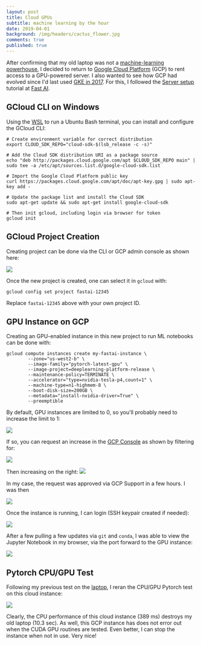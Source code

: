 ```yaml
---
layout: post
title: Cloud GPUs
subtitle: machine learning by the hour
date: 2019-04-01
background: /img/headers/cactus_flower.jpg
comments: true
published: true
---
```


 After confirming that my old laptop was not a [machine-learning powerhouse](/2019/03/21/anaconda_navigator/), I decided to return to [Google Cloud Platform](https://cloud.google.com/) (GCP) to rent access to a GPU-powered server.  I also wanted to see how GCP had evolved since I'd last used [GKE in 2017](/2017/11/24/lane_detect_cloud_gke/).  For this, I followed the [Server setup](https://course.fast.ai/start_gcp.html) tutorial at [Fast AI](https://www.fast.ai/).

## GCloud CLI on Windows

Using the [WSL](/2019/02/28/windows_linux_subsystem) to run a Ubuntu Bash terminal, you can install and configure the GCloud CLI:

```
# Create environment variable for correct distribution
export CLOUD_SDK_REPO="cloud-sdk-$(lsb_release -c -s)"

# Add the Cloud SDK distribution URI as a package source
echo "deb http://packages.cloud.google.com/apt $CLOUD_SDK_REPO main" | sudo tee -a /etc/apt/sources.list.d/google-cloud-sdk.list

# Import the Google Cloud Platform public key
curl https://packages.cloud.google.com/apt/doc/apt-key.gpg | sudo apt-key add -

# Update the package list and install the Cloud SDK
sudo apt-get update && sudo apt-get install google-cloud-sdk

# Then init gcloud, including login via browser for token
gcloud init
```

## GCloud Project Creation

Creating project can be done via the CLI or GCP admin console as shown here:

<img src="/img/posts/fastai_gcp_new_project.png" class="img-fluid" />

Once the new project is created, one can select it in `gcloud` with:

```
gcloud config set project fastai-12345
```

Replace `fastai-12345` above with your own project ID.

## GPU Instance on GCP

Creating an GPU-enabled instance in this new project to run ML notebooks can be done with:

```
gcloud compute instances create my-fastai-instance \
        --zone="us-west2-b" \
        --image-family="pytorch-latest-gpu" \
        --image-project=deeplearning-platform-release \
        --maintenance-policy=TERMINATE \
        --accelerator="type=nvidia-tesla-p4,count=1" \
        --machine-type=n1-highmem-8 \
        --boot-disk-size=200GB \
        --metadata="install-nvidia-driver=True" \
        --preemptible
```

By default, GPU instances are limited to 0, so you'll probably need to increase the limit to 1:

<img src="/img/posts/fastai_gcp_gpu_quota.png" class="img-fluid" />

If so, you can request an increase in the [GCP Console](https://console.cloud.google.com/iam-admin/quotas) as shown by filtering for:
 
<img src="/img/posts/fastai_gcp_gpu_quota_filter.png" class="img-fluid" />

Then increasing on the right:
<img src="/img/posts/fastai_gcp_gpu_quota_increase.png" class="img-fluid" />

In my case, the request was approved via GCP Support in a few hours.  I was then 

<img src="/img/posts/fastai_gcp_create_instance.png" class="img-fluid" />

Once the instance is running, I can login (SSH keypair created if needed):

<img src="/img/posts/fastai_gcp_ssh_login.png" class="img-fluid" />

After a few pulling a few updates via `git` and `conda`, I was able to view the Jupyter Notebook in my browser, via the port forward to the GPU instance:

<img src="/img/posts/fastai_gcp_notebook_start.png" class="img-fluid" />

## Pytorch CPU/GPU Test

Following my previous test on the [laptop](/2019/03/21/anaconda_navigator/), I reran the CPU/GPU Pytorch test on this cloud instance:

<img src="/img/posts/fastai_gcp_pytorch_test.png" class="img-fluid" />

Clearly, the CPU performance of this cloud instance (389 ms) destroys my old laptop (10.3 sec).  As well, this GCP instance has does not error out when the CUDA GPU routines are tested.  Even better, I can stop the instance when not in use.  Very nice!
